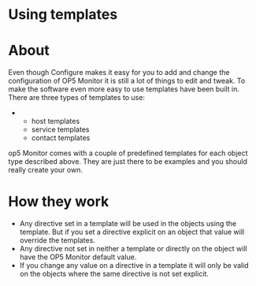 # Using templates

# About

Even though Configure makes it easy for you to add and change the configuration of OP5 Monitor it is still a lot of things to edit and tweak. To make the software even more easy to use templates have been built in.
There are three types of templates to use:

-   -   host templates
    -   service templates
    -   contact templates

op5 Monitor comes with a couple of predefined templates for each object type described above. They are just there to be examples and you should really create your own.

# How they work

-   Any directive set in a template will be used in the objects using the template. But if you set a directive explicit on an object that value will override the templates.
-   Any directive not set in neither a template or directly on the object will have the OP5 Monitor default value.
-   If you change any value on a directive in a template it will only be valid on the objects where the same directive is not set explicit.

